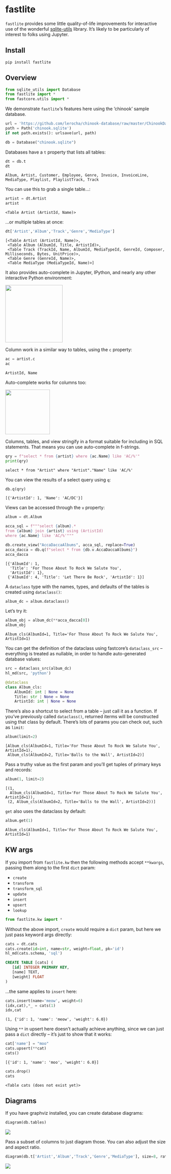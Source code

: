 # fastlite


<!-- WARNING: THIS FILE WAS AUTOGENERATED! DO NOT EDIT! -->

`fastlite` provides some little quality-of-life improvements for
interactive use of the wonderful
[sqlite-utils](https://sqlite-utils.datasette.io/) library. It’s likely
to be particularly of interest to folks using Jupyter.

## Install

    pip install fastlite

## Overview

``` python
from sqlite_utils import Database
from fastlite import *
from fastcore.utils import *
```

We demonstrate `fastlite`‘s features here using the ’chinook’ sample
database.

``` python
url = 'https://github.com/lerocha/chinook-database/raw/master/ChinookDatabase/DataSources/Chinook_Sqlite.sqlite'
path = Path('chinook.sqlite')
if not path.exists(): urlsave(url, path)

db = Database("chinook.sqlite")
```

Databases have a `t` property that lists all tables:

``` python
dt = db.t
dt
```

    Album, Artist, Customer, Employee, Genre, Invoice, InvoiceLine, MediaType, Playlist, PlaylistTrack, Track

You can use this to grab a single table…:

``` python
artist = dt.Artist
artist
```

    <Table Artist (ArtistId, Name)>

…or multiple tables at once:

``` python
dt['Artist','Album','Track','Genre','MediaType']
```

    [<Table Artist (ArtistId, Name)>,
     <Table Album (AlbumId, Title, ArtistId)>,
     <Table Track (TrackId, Name, AlbumId, MediaTypeId, GenreId, Composer, Milliseconds, Bytes, UnitPrice)>,
     <Table Genre (GenreId, Name)>,
     <Table MediaType (MediaTypeId, Name)>]

It also provides auto-complete in Jupyter, IPython, and nearly any other
interactive Python environment:

<img src="index_files/figure-commonmark/cell-15-1-image.png"
width="180" />

Column work in a similar way to tables, using the `c` property:

``` python
ac = artist.c
ac
```

    ArtistId, Name

Auto-complete works for columns too:

<img src="index_files/figure-commonmark/cell-18-1-image.png"
width="140" />

Columns, tables, and view stringify in a format suitable for including
in SQL statements. That means you can use auto-complete in f-strings.

``` python
qry = f"select * from {artist} where {ac.Name} like 'AC/%'"
print(qry)
```

    select * from "Artist" where "Artist"."Name" like 'AC/%'

You can view the results of a select query using `q`:

``` python
db.q(qry)
```

    [{'ArtistId': 1, 'Name': 'AC/DC'}]

Views can be accessed through the `v` property:

``` python
album = dt.Album

acca_sql = f"""select {album}.*
from {album} join {artist} using (ArtistId)
where {ac.Name} like 'AC/%'"""

db.create_view("AccaDaccaAlbums", acca_sql, replace=True)
acca_dacca = db.q(f"select * from {db.v.AccaDaccaAlbums}")
acca_dacca
```

    [{'AlbumId': 1,
      'Title': 'For Those About To Rock We Salute You',
      'ArtistId': 1},
     {'AlbumId': 4, 'Title': 'Let There Be Rock', 'ArtistId': 1}]

A `dataclass` type with the names, types, and defaults of the tables is
created using `dataclass()`:

``` python
album_dc = album.dataclass()
```

Let’s try it:

``` python
album_obj = album_dc(**acca_dacca[0])
album_obj
```

    Album_cls(AlbumId=1, Title='For Those About To Rock We Salute You', ArtistId=1)

You can get the definition of the dataclass using fastcore’s
`dataclass_src` – everything is treated as nullable, in order to handle
auto-generated database values:

``` python
src = dataclass_src(album_dc)
hl_md(src, 'python')
```

``` python
@dataclass
class Album_cls:
    AlbumId: int | None = None
    Title: str | None = None
    ArtistId: int | None = None
```

There’s also a shortcut to select from a table – just call it as a
function. If you’ve previously called `dataclass()`, returned iterms
will be constructed using that class by default. There’s lots of params
you can check out, such as `limit`:

``` python
album(limit=2)
```

    [Album_cls(AlbumId=1, Title='For Those About To Rock We Salute You', ArtistId=1),
     Album_cls(AlbumId=2, Title='Balls to the Wall', ArtistId=2)]

Pass a truthy value as the first param and you’ll get tuples of primary
keys and records:

``` python
album(1, limit=2)
```

    [(1,
      Album_cls(AlbumId=1, Title='For Those About To Rock We Salute You', ArtistId=1)),
     (2, Album_cls(AlbumId=2, Title='Balls to the Wall', ArtistId=2))]

`get` also uses the dataclass by default:

``` python
album.get(1)
```

    Album_cls(AlbumId=1, Title='For Those About To Rock We Salute You', ArtistId=1)

## KW args

If you import from `fastlite.kw` then the following methods accept
`**kwargs`, passing them along to the first `dict` param:

- `create`
- `transform`
- `transform_sql`
- `update`
- `insert`
- `upsert`
- `lookup`

``` python
from fastlite.kw import *
```

Without the above import, `create` would require a `dict` param, but
here we just pass keyword args directly:

``` python
cats = dt.cats
cats.create(id=int, name=str, weight=float, pk='id')
hl_md(cats.schema, 'sql')
```

``` sql
CREATE TABLE [cats] (
   [id] INTEGER PRIMARY KEY,
   [name] TEXT,
   [weight] FLOAT
)
```

…the same applies to `insert` here:

``` python
cats.insert(name='meow', weight=6)
(idx,cat),*_ = cats(1)
idx,cat
```

    (1, {'id': 1, 'name': 'meow', 'weight': 6.0})

Using `**` in upsert here doesn’t actually achieve anything, since we
can just pass a `dict` directly – it’s just to show that it works:

``` python
cat['name'] = "moo"
cats.upsert(**cat)
cats()
```

    [{'id': 1, 'name': 'moo', 'weight': 6.0}]

``` python
cats.drop()
cats
```

    <Table cats (does not exist yet)>

## Diagrams

If you have graphviz installed, you can create database diagrams:

``` python
diagram(db.tables)
```

![](index_files/figure-commonmark/cell-22-output-1.svg)

Pass a subset of columns to just diagram those. You can also adjust the
size and aspect ratio.

``` python
diagram(db.t['Artist','Album','Track','Genre','MediaType'], size=8, ratio=0.4)
```

![](index_files/figure-commonmark/cell-23-output-1.svg)
